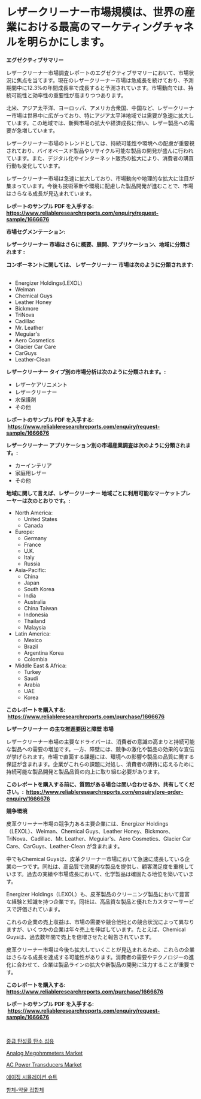 <p><h1>レザークリーナー市場規模は、世界の産業における最高のマーケティングチャネルを明らかにします。</h1></p><p><strong>エグゼクティブサマリー</strong></p>
<p><p>レザークリーナー市場調査レポートのエグゼクティブサマリーにおいて、市場状況に焦点を当てます。現在のレザークリーナー市場は急成長を続けており、予測期間中に12.3%の年間成長率で成長すると予測されています。市場動向では、持続可能性と効率性の重要性が高まりつつあります。</p><p>北米、アジア太平洋、ヨーロッパ、アメリカ合衆国、中国など、レザークリーナー市場は世界中に広がっており、特にアジア太平洋地域では需要が急速に拡大しています。この地域では、新興市場の拡大や経済成長に伴い、レザー製品への需要が急増しています。</p><p>レザークリーナー市場のトレンドとしては、持続可能性や環境への配慮が重要視されており、バイオベースド製品やリサイクル可能な製品の開発が盛んに行われています。また、デジタル化やインターネット販売の拡大により、消費者の購買行動も変化しています。</p><p>レザークリーナー市場は急速に拡大しており、市場動向や地理的な拡大に注目が集まっています。今後も技術革新や環境に配慮した製品開発が進むことで、市場はさらなる成長が見込まれています。</p></p>
<p><strong>レポートのサンプル PDF を入手する: <a href="https://www.reliableresearchreports.com/enquiry/request-sample/1666676">https://www.reliableresearchreports.com/enquiry/request-sample/1666676</a></strong></p>
<p><strong>市場セグメンテーション:</strong></p>
<p><strong> レザークリーナー 市場はさらに概要、展開、アプリケーション、地域に分類されます :</strong></p>
<p><strong>コンポーネントに関しては、 レザークリーナー 市場は次のように分類されます: &nbsp;</strong></p>
<p><ul><li>Energizer Holdings(LEXOL)</li><li>Weiman</li><li>Chemical Guys</li><li>Leather Honey</li><li>Bickmore</li><li>TriNova</li><li>Cadillac</li><li>Mr. Leather</li><li>Meguiar's</li><li>Aero Cosmetics</li><li>Glacier Car Care</li><li>CarGuys</li><li>Leather-Clean</li></ul></p>
<p><strong> レザークリーナー タイプ別の市場分析は次のように分類されます。:</strong></p>
<p><ul><li>レザーケアリニメント</li><li>レザークリーナー</li><li>水保護剤</li><li>その他</li></ul></p>
<p><strong>レポートのサンプル PDF を入手する: &nbsp;<a href="https://www.reliableresearchreports.com/enquiry/request-sample/1666676">https://www.reliableresearchreports.com/enquiry/request-sample/1666676</a></strong></p>
<p><strong> レザークリーナー アプリケーション別の市場産業調査は次のように分類されます。:</strong></p>
<p><ul><li>カーインテリア</li><li>家庭用レザー</li><li>その他</li></ul></p>
<p><strong>地域に関して言えば、レザークリーナー 地域ごとに利用可能なマーケットプレーヤーは次のとおりです。:</strong></p>
<p><ul>
    <li>
        North America:
        <ul>
            <li>United States</li>
            <li>Canada</li>
        </ul>
    </li>
    <li>
        Europe:
        <ul>
            <li>Germany</li>
            <li>France</li>
            <li>U.K.</li>
            <li>Italy</li>
            <li>Russia</li>
        </ul>
    </li>
    <li>
        Asia-Pacific:
        <ul>
            <li>China</li>
            <li>Japan</li>
            <li>South Korea</li>
            <li>India</li>
            <li>Australia</li>
            <li>China Taiwan</li>
            <li>Indonesia</li>
            <li>Thailand</li>
            <li>Malaysia</li>
        </ul>
    </li>
    <li>
        Latin America:
        <ul>
            <li>Mexico</li>
            <li>Brazil</li>
            <li>Argentina Korea</li>
            <li>Colombia</li>
        </ul>
    </li>
    <li>
        Middle East & Africa:
        <ul>
            <li>Turkey</li>
            <li>Saudi</li>
            <li>Arabia</li>
            <li>UAE</li>
            <li>Korea</li>
        </ul>
    </li>
    </ul></p>
<p><strong>このレポートを購入する: &nbsp;<a href="https://www.reliableresearchreports.com/purchase/1666676">https://www.reliableresearchreports.com/purchase/1666676</a></strong></p>
<p><strong>レザークリーナー の主な推進要因と障壁 市場</strong></p>
<p><p>レザークリーナー市場の主要なドライバーは、消費者の意識の高まりと持続可能な製品への需要の増加です。一方、障壁には、競争の激化や製品の効果的な宣伝が挙げられます。市場で直面する課題には、環境への影響や製品の品質に関する保証が含まれます。企業がこれらの課題に対処し、消費者の期待に応えるために持続可能な製品開発と製品品質の向上に取り組む必要があります。</p></p>
<p><strong>このレポートを購入する前に、質問がある場合は問い合わせるか、共有してください。:&nbsp; <a href="https://www.reliableresearchreports.com/enquiry/pre-order-enquiry/1666676">https://www.reliableresearchreports.com/enquiry/pre-order-enquiry/1666676</a></strong></p>
<p><strong>競争環境</strong></p>
<p><p>皮革クリーナー市場の競争力ある主要企業には、Energizer Holdings（LEXOL）、Weiman、Chemical Guys、Leather Honey、Bickmore、TriNova、Cadillac、Mr. Leather、Meguiar's、Aero Cosmetics、Glacier Car Care、CarGuys、Leather-Clean が含まれます。</p><p>中でもChemical Guysは、皮革クリーナー市場において急速に成長している企業の一つです。同社は、高品質で効果的な製品を提供し、顧客満足度を重視しています。過去の実績や市場成長において、化学製品は確固たる地位を築いています。</p><p>Energizer Holdings（LEXOL）も、皮革製品のクリーニング製品において豊富な経験と知識を持つ企業です。同社は、高品質な製品と優れたカスタマーサービスで評価されています。</p><p>これらの企業の売上収益は、市場の需要や競合他社との競合状況によって異なりますが、いくつかの企業は年々売上を伸ばしています。たとえば、Chemical Guysは、過去数年間で売上を倍増させたと報告されています。</p><p>皮革クリーナー市場は今後も拡大していくことが見込まれるため、これらの企業はさらなる成長を達成する可能性があります。消費者の需要やテクノロジーの進化に合わせて、企業は製品ラインの拡大や新製品の開発に注力することが重要です。</p></p>
<p><strong>このレポートを購入する: &nbsp; <a href="https://www.reliableresearchreports.com/purchase/1666676">https://www.reliableresearchreports.com/purchase/1666676</a></strong></p>
<p><strong>レポートのサンプル PDF を入手する: &nbsp;<a href="https://www.reliableresearchreports.com/enquiry/request-sample/1666676">https://www.reliableresearchreports.com/enquiry/request-sample/1666676</a></strong><strong></strong></p>
<p>&nbsp;</p>
<p><p><a href="https://medium.com/@wallacbahrtyinger567686/%EC%A4%91%EA%B0%84-%EB%AA%A8%EB%93%88%EB%9F%AC%EC%8A%A4-%ED%83%84%EC%86%8C-%EC%84%AC%EC%9C%A0-%EC%8B%9C%EC%9E%A5-%EB%B6%84%EC%84%9D-%EA%B8%80%EB%A1%9C%EB%B2%8C-%EC%82%B0%EC%97%85-%EC%A0%84%EB%A7%9D-%EB%B0%8F-%EC%98%88%EC%B8%A1-2024%EB%85%84-2031%EB%85%84-f467d1d8f802">중급 탄성률 탄소 섬유</a></p><p><a href="https://github.com/jodemen/Market-Research-Report-List-2/blob/main/analog-megohmmeters-market.md">Analog Megohmmeters Market</a></p><p><a href="https://github.com/Sarissaschmalingtr6fz2739/Market-Research-Report-List-1/blob/main/ac-power-transducers-market.md">AC Power Transducers Market</a></p><p><a href="https://github.com/wallacBahrtyinger567686/Market-Research-Report-List-1/blob/main/938725113222.md">에이징 시뮬레이션 슈트</a></p><p><a href="https://medium.com/@dewayneber2023/%ED%95%AD%EC%B2%B4-%EC%9D%98%EC%95%BD%ED%92%88-%EA%B2%B0%ED%95%A9%EC%B2%B4-%EC%8B%9C%EC%9E%A5-%EB%B6%84%EC%84%9D-cagr-%EC%8B%9C%EC%9E%A5-%EC%84%B8%EB%B6%84%ED%99%94-%EB%B0%8F-%EA%B8%80%EB%A1%9C%EB%B2%8C-%EC%82%B0%EC%97%85-%EA%B0%9C%EC%9A%94-1ffcf7a51924">항체-약물 접합체</a></p></p>